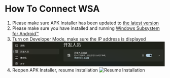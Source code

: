 # How To Connect WSA
1. Please make sure APK Installer has been updated to  [the latest version](https://www.microsoft.com/store/productId/9P2JFQ43FPPG "APK Installer")
2. Please make sure you have installed and running [Windows Subsystem for Android™](https://www.microsoft.com/store/productId/9P3395VX91NR)
3. Turn on Developer Mode, make sure the IP address is displayed ![Developer Mode](https://raw.githubusercontent.com/Paving-Base/APK-Installer/screenshots/Documents/Tutorials/How%20To%20Connect%20WSA/Images/Snipaste_2022-10-02_17-08-37.png)
4. Reopen APK Installer, resume installation ![Resume Installation](https://raw.githubusercontent.com/Paving-Base/APK-Installer/screenshots/Documents/Tutorials/How%20To%20Connect%20WSA/Images/Snipaste_2021-10-22_15-10-06.png)
